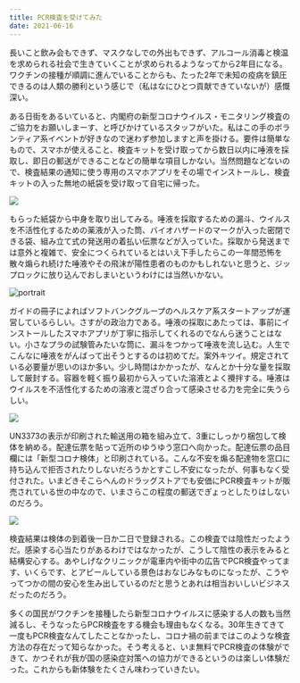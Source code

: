 ```yaml
---
title: PCR検査を受けてみた
date: 2021-06-16
---
```


長いこと飲み会もできず、マスクなしでの外出もできず、アルコール消毒と検温を求められる社会で生きていくことが求められるようなってから2年目になる。ワクチンの接種が順調に進んでいることからも、たった2年で未知の疫病を鎮圧できるのは人類の勝利という感じで（私はなにひとつ貢献できていないが）感慨深い。

ある日街をあるいていると、内閣府の新型コロナウイルス・モニタリング検査のご協力をお願いしまーす、と呼びかけているスタッフがいた。私はこの手のボランティア系イベントが好きなので迷わず参加しますと声を掛ける。要件は簡単なもので、スマホが使えること、検査キットを受け取ってから数日以内に唾液を採取し、即日の郵送ができることなどの簡単な項目しかない。当然問題などないので、検査結果の通知に使う専用のスマホアプリをその場でインストールし、検査キットの入った無地の紙袋を受け取って自宅に帰った。

![](https://photos.smugmug.com/photos/i-WdHHvXM/0/258c5485/X4/i-WdHHvXM-X4.jpg)

もらった紙袋から中身を取り出してみる。唾液を採取するための漏斗、ウイルスを不活性化するための薬液が入った筒、バイオハザードのマークが入った密閉できる袋、組み立て式の発送用の着払い伝票などが入っていた。採取から発送までは意外と複雑で、安全につくられているとはいえ下手したらこの一年間恐怖を散々煽られ続けた唾液やその飛沫が陽性患者のものかもしれないと思うと、ジップロックに放り込んでおしまいというわけには当然いかない。

![portrait](https://photos.smugmug.com/photos/i-sfm4Mdq/0/65d81414/X4/i-sfm4Mdq-X4.jpg)

ガイドの冊子によればソフトバンクグループのヘルスケア系スタートアップが運営しているらしい。さすがの政治力である。唾液の採取にあたっては、事前にインストールしたスマホアプリが丁寧に指示してくれるのでなんら迷うことはない。小さなプラの試験管みたいな筒に、漏斗をつかって唾液を流し込む。人生でこんなに唾液をがんばって出そうとするのは初めてだ。案外キツイ。規定されている必要量が思いのほか多い。少し時間はかかったが、なんとか十分な量を採取して厳封する。容器を軽く振り最初から入っていた溶液とよく攪拌する。唾液はウイルスを不活性化するための溶液と混ざり合って感染させる力を完全に失うらしい。

![](https://photos.smugmug.com/photos/i-hpkVc3k/0/306b6c02/X4/i-hpkVc3k-X4.jpg)

UN3373の表示が印刷された輸送用の箱を組み立て、3重にしっかり梱包して検体を納める。配達伝票を貼って近所のゆうゆう窓口へ向かった。配達伝票の品目欄には「新型コロナ検体」と印刷されている。こんな不安を煽る配達物を窓口に持ち込んで拒否されたりしないだろうかとすこし不安になったが、何事もなく受付された。いまどきそこらへんのドラッグストアでも安価にPCR検査キットが販売されている世の中なので、いまさらこの程度の郵送でぎょっとしたりはしないのだろう。

![](https://photos.smugmug.com/photos/i-s9BZLdp/0/94e409f0/M/i-s9BZLdp-M.png)

検査結果は検体の到着後一日か二日で登録される。この検査では陰性だったようだ。感染する心当たりがあるわけではなかったが、こうして陰性の表示をみると結構安心する。あやしげなクリニックが電車内や街中の広告でPCR検査やってます、いくらです、とアピールしている景色はおなじみなものになったが、こうやってつかの間の安心を生み出しているのだと思うとあれは相当おいしいビジネスだったのだろう。

多くの国民がワクチンを接種したら新型コロナウイルスに感染する人の数も当然減るし、そうなったらPCR検査をする機会も理由もなくなる。30年生きてきて一度もPCR検査なんてしたことなかったし、コロナ禍の前まではこのような検査方法の存在だって知らなかった。そう考えると、いま無料でPCR検査の体験ができて、かつそれが我が国の感染症対策への協力ができるというのは楽しい体験だった。これからも新体験をたくさん味わっていきたい。
